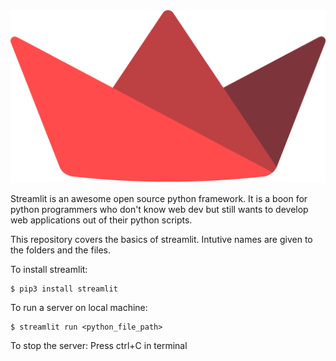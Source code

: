 <img src="streamlit_logo.svg"/>

Streamlit is an awesome open source python framework. It is a boon for python programmers who don't know web dev but still wants to develop web applications out of their python scripts.

This repository covers the basics of streamlit. Intutive names are given to the folders and the files.

To install streamlit:
```
$ pip3 install streamlit
```

To run a server on local machine:
```
$ streamlit run <python_file_path>
```

To stop the server:
Press ctrl+C in terminal
